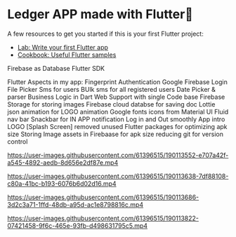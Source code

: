 # Ledger APP made with Flutter💙



A few resources to get you started if this is your first Flutter project:

- [Lab: Write your first Flutter app](https://flutter.dev/docs/get-started/codelab)
- [Cookbook: Useful Flutter samples](https://flutter.dev/docs/cookbook)

Firebase as Database
Flutter SDK

Flutter Aspects in my app:
Fingerprint Authentication
Google Firebase Login
File Picker
Sms for users
BUlk sms for all registered users
Date Picker & parser
Business Logic in Dart
Web Support with single Code base 
Firebase Storage for storing images
Firebase cloud databse for saving doc
Lottie json animation for LOGO animation
Google fonts
icons from Material UI
Fluid nav bar
Snackbar for IN APP notification
Log in and Out smoothly
App intro LOGO [Splash Screen]
removed unused Flutter packages for optimizing apk size
Storing Image assets in Firebaase for apk size reducing
git for version control






https://user-images.githubusercontent.com/61396515/190113552-e707a42f-a545-4892-aedb-8d656e2df87e.mp4



https://user-images.githubusercontent.com/61396515/190113638-7df88108-c80a-41bc-b193-6076b6d02d16.mp4



https://user-images.githubusercontent.com/61396515/190113686-3d2c3a71-1ffd-48db-a95d-ac1e8798816c.mp4



https://user-images.githubusercontent.com/61396515/190113822-07421458-9f6c-465e-93fb-d498631795c5.mp4

